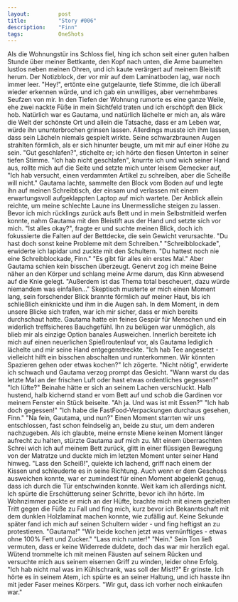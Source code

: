```yaml
---
layout:			post
title:			"Story #006"
description:	"Finn"
tags:			OneShots
---
```


Als die Wohnungstür ins Schloss fiel, hing ich schon seit einer guten halben Stunde über meiner Bettkante, den Kopf nach unten, die Arme baumelten lustlos neben meinen Ohren, und ich kaute verärgert auf meinem Bleistift herum.
Der Notizblock, der vor mir auf dem Laminatboden lag, war noch immer leer.
"Hey!", ertönte eine gutgelaunte, tiefe Stimme, die ich überall wieder erkennen würde, und ich gab ein unwilliges, aber vernehmbares Seufzen von mir. In den Tiefen der Wohnung rumorte es eine ganze Weile, ehe zwei nackte Füße in mein Sichtfeld traten und ich erschöpft den Blick hob. 
Natürlich war es Gautama, und natürlich lächelte er mich an, als wäre die Welt der schönste Ort und allein die Tatsache, dass er am Leben war, würde ihn ununterbrochen grinsen lassen. Allerdings musste ich ihm lassen, dass sein Lächeln niemals gespielt wirkte. Seine schwarzbraunen Augen strahlten förmlich, als er sich hinunter beugte, um mit mir auf einer Höhe zu sein. "Gut geschlafen?", stichelte er; ich hörte den fiesen Unterton in seiner tiefen Stimme.
   "Ich hab nicht geschlafen", knurrte ich und wich seiner Hand aus, rollte mich auf die Seite und setzte mich unter leisem Gemecker auf, "Ich hab versucht, einen verdammten Artikel zu schreiben, aber die Scheiße will nicht."
Gautama lachte, sammelte den Block vom Boden auf und legte ihn auf meinen Schreibtisch, der einsam und verlassen mit einem erwartungsvoll aufgeklappten Laptop auf mich wartete. Der Anblick allein reichte, um meine schlechte Laune ins Unermessliche steigen zu lassen. Bevor ich mich rücklings zurück aufs Bett und in mein Selbstmitleid werfen konnte, nahm Gautama mit den Bleistift aus der Hand und setzte sich vor mich. 
   "Ist alles okay?", fragte er und suchte meinen Blick, doch ich fokussierte die Falten auf der Bettdecke, die sein Gewicht verursachte. "Du hast doch sonst keine Probleme mit dem Schreiben."
   "Schreibblockade", erwiderte ich lapidar und zuckte mit den Schultern.
     "Du hattest noch nie eine Schreibblockade, Finn."
"Es gibt für alles ein erstes Mal." Aber Gautama schien kein bisschen überzeugt. Genervt zog ich meine Beine näher an den Körper und schlang meine Arme darum, das Kinn abwesend auf die Knie gelegt. "Außerdem ist das Thema total bescheuert, dazu würde niemandem was einfallen..."
Skeptisch musterte er mich einen Moment lang, sein forschender Blick brannte förmlich auf meiner Haut, bis ich schließlich einknickte und ihm in die Augen sah. 
In dem Moment, in dem unsere Blicke sich trafen, war ich mir sicher, dass er mich bereits durchschaut hatte. Gautama hatte ein feines Gespür für Menschen und ein widerlich treffsicheres Bauchgefühl. Ihn zu belügen war unmöglich, als blieb mir als einzige Option banales Ausweichen. Innerlich bereitete ich mich auf einen neuerlichen Spießroutenlauf vor, als Gautama lediglich lächelte und mir seine Hand entgegenstreckte. 
"Ich hab Tee angesetzt - vielleicht hilft ein bisschen abschalten und runterkommen. Wir könnten Spazieren gehen oder etwas kochen?"
Ich zögerte. "Nicht nötig", erwiderte ich schwach und Gautama verzog prompt das Gesicht.
   "Wann warst du das letzte Mal an der frischen Luft oder hast etwas ordentliches gegessen?"
       "Ich lüfte?"
Beinahe hätte er sich an seinem Lachen verschluckt. Halb hustend, halb kichernd stand er vom Bett auf und schob die Gardinen vor meinem Fenster ein Stück beiseite. "Ah ja. Und was ist mit Essen?"
"Ich hab doch gegessen!"
    "Ich habe die FastFood-Verpackungen durchaus gesehen, Finn."
"Na fein, Gautama, und nun?"
Einen Moment starrten wir uns entschlossen, fast schon feindselig an, beide zu stur, um dem anderen nachzugeben. Als ich glaubte, meine ernste Miene keinen Moment länger aufrecht zu halten, stürzte Gautama auf mich zu. Mit einem überraschten Schrei wich ich auf meinem Bett zurück, glitt in einer flüssigen Bewegung von der Matratze und duckte mich im letzten Moment unter seiner Hand hinweg. "Lass den Scheiß!", quiekte ich lachend, griff nach einem der Kissen und schleuderte es in seine Richtung. Auch wenn er dem Geschoss ausweichen konnte, war er zumindest für einen Moment abgelenkt genug, dass ich durch die Tür entschwinden konnte. 
Weit kam ich allerdings nicht. Ich spürte die Erschütterung seiner Schritte, bevor ich ihn hörte. Im Wohnzimmer packte er mich an der Hüfte, brachte mich mit einem gezielten Tritt gegen die Füße zu Fall und fing mich, kurz bevor ich Bekanntschaft mit dem dunklen Holzlaminat machen konnte, wie zufällig auf. Keine Sekunde später fand ich mich auf seinen Schultern wider - und fing heftigst  an zu protestieren. 
"Gautama!"
    "Wir beide kochen jetzt was vernünftiges - etwas ohne 100% Fett und Zucker."
        "Lass mich runter!"
"Nein." Sein Ton ließ vermuten, dass er keine Widerrede duldete, doch das war mir herzlich egal. Wütend trommelte ich mit meinen Fäusten auf seinem Rücken und versuchte mich aus seinem eisernen Griff zu winden, leider ohne Erfolg.
"Ich hab nicht mal was im Kühlschrank, was soll der Mist!?"
   Er grinste. Ich hörte es in seinem Atem, ich spürte es an seiner Haltung, und ich hasste ihn mit jeder Faser meines Körpers. "Wir gut, dass ich vorher noch einkaufen war."
